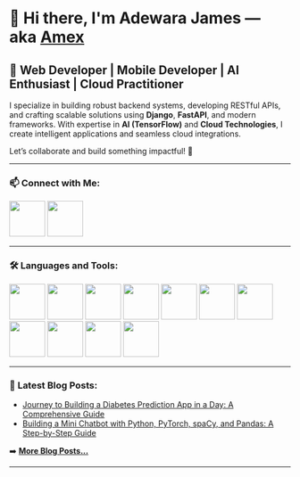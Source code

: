 # 👋 Hi there, I'm **Adewara James** — aka [**Amex**][LinkedIn]

## 🚀 **Web Developer | Mobile Developer | AI Enthusiast | Cloud Practitioner**

I specialize in building robust backend systems, developing RESTful APIs, and crafting scalable solutions using **Django**, **FastAPI**, and modern frameworks. With expertise in **AI (TensorFlow)** and **Cloud Technologies**, I create intelligent applications and seamless cloud integrations.

Let’s collaborate and build something impactful! 🌟

---

### 📫 **Connect with Me:**

[<img src="https://cdn.jsdelivr.net/gh/devicons/devicon@latest/icons/linkedin/linkedin-original.svg" width="64px"/>](https://www.linkedin.com/in/james-adewara-b0b955290)
[<img src="https://cdn.jsdelivr.net/gh/devicons/devicon@latest/icons/github/github-original.svg" width="64px"/>](https://github.com/jamesadewara/jamesadewara/edit/main/README.md)

---

### 🛠️ **Languages and Tools:**

[<img src="https://cdn.jsdelivr.net/gh/devicons/devicon/icons/python/python-original.svg" width="64px"/>](#)
[<img src="https://cdn.jsdelivr.net/gh/devicons/devicon/icons/django/django-plain.svg" width="64px"/>](#)
[<img src="https://cdn.jsdelivr.net/gh/devicons/devicon/icons/fastapi/fastapi-original.svg" width="64px"/>](#)
[<img src="https://cdn.jsdelivr.net/gh/devicons/devicon/icons/tensorflow/tensorflow-original.svg" width="64px"/>](#)
[<img src="https://cdn.jsdelivr.net/gh/devicons/devicon/icons/react/react-original.svg" width="64px"/>](#)
[<img src="https://cdn.jsdelivr.net/gh/devicons/devicon/icons/flutter/flutter-original.svg" width="64px"/>](#)
[<img src="https://cdn.jsdelivr.net/gh/devicons/devicon/icons/postgresql/postgresql-original.svg" width="64px"/>](#)
[<img src="https://cdn.jsdelivr.net/gh/devicons/devicon/icons/docker/docker-original.svg" width="64px"/>](#)
[<img src="https://cdn.jsdelivr.net/gh/devicons/devicon@latest/icons/amazonwebservices/amazonwebservices-original-wordmark.svg" width="64px"/>](#)
[<img src="https://cdn.jsdelivr.net/gh/devicons/devicon/icons/git/git-original.svg" width="64px"/>](#)
[<img src="https://cdn.jsdelivr.net/gh/devicons/devicon/icons/pandas/pandas-original.svg" width="64px"/>](#)

---

### 📝 **Latest Blog Posts:**

- [Journey to Building a Diabetes Prediction App in a Day: A Comprehensive Guide](https://www.linkedin.com/posts/james-adewara-b0b955290_this-article-chronicles-the-journey-of-creating-activity-7180493093098446849-r8i9?utm_source=share&utm_medium=member_desktop)
- [Building a Mini Chatbot with Python, PyTorch, spaCy, and Pandas: A Step-by-Step Guide](https://www.linkedin.com/posts/james-adewara-b0b955290_python-pytorch-spacy-activity-7182092380798337024-EE6F?utm_source=share&utm_medium=member_desktop)

➡️ [**More Blog Posts...**](https://www.linkedin.com/in/james-adewara-b0b955290/recent-activity/all/)

---

[LinkedIn]: https://www.linkedin.com/in/james-adewara-b0b955290
